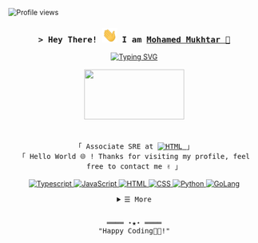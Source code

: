 <!-- https://github.com/mo-mukhtar/ -->

<!-- Profile Views Counter -->
![Profile views](https://gpvc.arturio.dev/mo-mukhtar?v=3)

<!-- Intro  -->
<h3 align="center">
        <samp>&gt; Hey There! <img src="https://github.com/ABSphreak/ABSphreak/blob/master/gifs/Hi.gif" width="30"> I am
                <b><a href="https://www.linkedin.com/in/mohamed-o-mukhtar" target="_blank">Mohamed Mukhtar 👾</a> </b>
        </samp>
        
</h3>



<!-- Typing  -->
<div align="center">
<a align="center" href="https://git.io/typing-svg"><img src="https://readme-typing-svg.demolab.com?font=sky&weight=100&size=16&duration=1500&pause=1000&color=FDC956&width=435&lines=>+Site+Reliability+Engineer+at+Sky+;>+Passionate+About+Tech;>+Interested+in+Cloud+%26+Full+Stack+;>+Always+Learning" alt="Typing SVG" /></a>
</div>

<br>

<div align="center">
<img src="https://tenor.com/en-GB/view/one-piece-gif-25985955.gif" width="200" height="100" />
</div>

<h1></h1>
<p align="center">
        <!-- Organisation  -->
        <samp>
                「 Associate SRE at <a href="https://www.sky.com/" target="_blank"><img alt="HTML"
                        src="https://img.shields.io/badge/Sky-0072C9.svg?style=flat-square&logo=Sky&logoColor=white">
                </a> 」
                <br>
                「 Hello World 🌐 ! Thanks for visiting my profile, feel free to contact me ✌️ 」
                <br>
                <br>
        </samp>
        <!-- Programming Languages -->
        </a>
        <!-- Typescript -->
        <a href="https://github.com/mo-mukhtar?tab=repositories" target="_blank"><img alt="Typescript"
                        src="https://img.shields.io/badge/typescript-%23007ACC.svg?style=flat-square&logo=typescript&logoColor=white">
        </a>
         <!-- JavaScript -->
        <a href="https://github.com/mo-mukhtar?tab=repositories" target="_blank"><img alt="JavaScript"
                        src="https://img.shields.io/badge/-JavaScript-F7DF1E?style=flat-square&logo=JavaScript&logoColor=white">
        </a>
        <!-- HTML -->
        <a href="https://github.com/mo-mukhtar?tab=repositories" target="_blank"><img alt="HTML"
                        src="https://img.shields.io/badge/-HTML-E34F26?style=flat-square&logo=HTML5&logoColor=white">
        </a>
        <!-- CSS  -->
        <a href="https://github.com/mo-mukhtar?tab=repositories" target="_blank"><img alt="CSS"
                        src="https://img.shields.io/badge/-CSS-1572B6?style=flat-square&logo=CSS3&logoColor=white">
        </a>
        <!-- Python -->
        <a href="https://github.com/mo-mukhtar?tab=repositories" target="_blank"><img alt="Python"
                        src="https://img.shields.io/badge/-Python-3776AB?style=flat-square&logo=Python&logoColor=white">
        </a>
        <!-- GoLang -->
        <a href="https://github.com/mo-mukhtar?tab=repositories" target="_blank"><img alt="GoLang"
                        src="https://img.shields.io/badge/go-%2300ADD8.svg?style=flat-square&logo=go&logoColor=white">
        </a>
        
</p>

<!-- Details Section-->
<details align="center">
    <summary> <samp>&#9776; More</samp></summary>
    <p align="center">
        <br>
        <!-- Activity Widget -->
        <img alt="Mohamed's GitHub Stats"
                src="https://github-readme-stats.vercel.app/api?username=mo-mukhtar&show_icons=true&theme=dark" />
        <br>
        <!-- Social Links -->
        <p>Find me on:</p>
        <!-- Gmail -->
        <a href="mailto:mohamed.mukhtar@sky.uk" target="_blank"><img alt="Gmail"
                src="https://img.shields.io/badge/-Gmail-EA4335?style=flat-square&logo=Gmail&logoColor=white">
        </a>
        <!-- Slack -->
        <a href="mohamed.mukhtar@sky.uk" target="_blank"><img alt="Slack"
                src="https://img.shields.io/badge/Slack-4A154B?style=flat-square&logo=slack&logoColor=white">
        </a>
         <!-- Linkedin -->
        <a href="https://www.linkedin.com/in/mohamed-o-mukhtar" target="_blank"><img alt="Linkedin"
                src="https://img.shields.io/badge/-Linkedin-0A66C2?style=flat-square&logo=Linkedin&logoColor=white">
        </a>
       
  
</details>
<br>

<!-- Footer -->
<samp>
    <p align="center">
        ════ ⋆★⋆ ════
        <br>
        "Happy Coding👨‍💻!"
    </p>
</samp>

<!-- Footer 
<hr></hr>
<br>
<div align="center" >
  <img src="https://github.com/SP-XD/SP-XD/blob/main/images/dino_rounded.gif?raw=true" href="https://github.com/SP-XD" width="40%"/><br>
<dv>
--->
